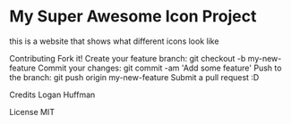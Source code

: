 # My Super Awesome Icon Project
this is a website that shows what different icons look like

Contributing
Fork it!
Create your feature branch: git checkout -b my-new-feature
Commit your changes: git commit -am 'Add some feature'
Push to the branch: git push origin my-new-feature
Submit a pull request :D

Credits
Logan Huffman

License
MIT
